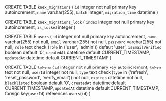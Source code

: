 CREATE TABLE `knex_migrations` (
  `id` integer not null primary key autoincrement,
  `name` varchar(255),
  `batch` integer,
  `migration_time` datetime
)

CREATE TABLE `knex_migrations_lock` (
  `index` integer not null primary key autoincrement,
  `is_locked` integer
)

CREATE TABLE `users` (
  `id` integer not null primary key autoincrement,
  `name` varchar(255) not null,
  `email` varchar(255) not null,
  `password` varchar(255) not null,
  `role` text check (`role` in ('user',
  'admin')) default 'user',
  `isEmailVerified` boolean default '0',
  `createdAt` datetime default CURRENT_TIMESTAMP,
  `updatedAt` datetime default CURRENT_TIMESTAMP
)

CREATE TABLE `tokens` (
  `id` integer not null primary key autoincrement,
  `token` text not null,
  `userId` integer not null,
  `type` text check (`type` in ('refresh',
  'reset_password',
  'verify_email')) not null,
  `expires` datetime not null,
  `blacklisted` boolean default '0',
  `createdAt` datetime default CURRENT_TIMESTAMP,
  `updatedAt` datetime default CURRENT_TIMESTAMP,
  foreign key(`userId`) references `users`(`id`)
)

